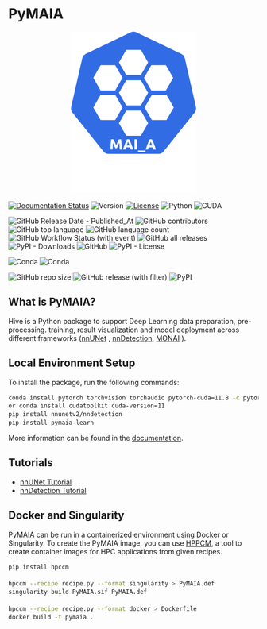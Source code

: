 # PyMAIA

<p align="center">
<img src="https://raw.githubusercontent.com/SimoneBendazzoli93/PyMAIA/main/images/MAI_A_logo.png" width="50%" alt='PyMAIA'>
</p>

[![Documentation Status](https://readthedocs.org/projects/pymaia/badge/?version=latest)](https://pymaia.readthedocs.io/en/latest/?badge=latest)
![Version](https://img.shields.io/badge/PyMAIA-v1.1-blue)
[![License](https://img.shields.io/badge/license-GPL%203.0-green.svg)](https://opensource.org/licenses/GPL-3.0)
![Python](https://img.shields.io/badge/python-3.8+-orange)
![CUDA](https://img.shields.io/badge/CUDA-10.1%2F10.2%2F11.0-green)

![GitHub Release Date - Published_At](https://img.shields.io/github/release-date/simonebendazzoli93/PyMAIA?logo=github)
![GitHub contributors](https://img.shields.io/github/contributors/simonebendazzoli93/PyMAIA?logo=github)
![GitHub top language](https://img.shields.io/github/languages/top/simonebendazzoli93/PyMAIA?logo=github)
![GitHub language count](https://img.shields.io/github/languages/count/simonebendazzoli93/PyMAIA?logo=github)
![GitHub Workflow Status (with event)](https://img.shields.io/github/actions/workflow/status/simonebendazzoli93/PyMAIA/publish_release.yaml?logo=github)
![GitHub all releases](https://img.shields.io/github/downloads/simonebendazzoli93/PyMAIA/total?logo=github)
![PyPI - Downloads](https://img.shields.io/pypi/dm/pymaia-learn?logo=pypi)
![GitHub](https://img.shields.io/github/license/simonebendazzoli93/PyMAIA?logo=github)
![PyPI - License](https://img.shields.io/pypi/l/pymaia-learn?logo=pypi)

![Conda](https://img.shields.io/conda/pn/MAIA-KTH/pymaia-learn?logo=anaconda)
![Conda](https://img.shields.io/conda/v/MAIA-KTH/pymaia-learn?logo=anaconda)

![GitHub repo size](https://img.shields.io/github/repo-size/simonebendazzoli93/PyMAIA?logo=github)
![GitHub release (with filter)](https://img.shields.io/github/v/release/simonebendazzoli93/PyMAIA?logo=github)
![PyPI](https://img.shields.io/pypi/v/pymaia-learn?logo=pypi)

## What is PyMAIA?

Hive is a Python package to support Deep Learning data preparation, pre-processing. training, result visualization and
model deployment across different frameworks ([nnUNet](https://github.com/MIC-DKFZ/nnUNet)
, [nnDetection](https://github.com/MIC-DKFZ/nnDetection), [MONAI](https://monai.io/) ).

## Local Environment Setup

To install the package, run the following commands:

```bash
conda install pytorch torchvision torchaudio pytorch-cuda=11.8 -c pytorch -c nvidia
or conda install cudatoolkit cuda-version=11
pip install nnunetv2/nndetection
pip install pymaia-learn
```

More information can be found in the [documentation](https://pymaia.readthedocs.io/en/latest/).

## Tutorials

- [nnUNet Tutorial](https://pymaia.readthedocs.io/en/latest/tutorials/nnUNet_tutorial.html)
- [nnDetection Tutorial](https://pymaia.readthedocs.io/en/latest/tutorials/nnDetection_tutorial.html)

## Docker and Singularity
PyMAIA can be run in a containerized environment using Docker or Singularity. To
create the PyMAIA image, you can use [HPPCM](https://github.com/NVIDIA/hpc-container-maker), a tool to create container
images for HPC applications from given recipes.

```bash
pip install hpccm

hpccm --recipe recipe.py --format singularity > PyMAIA.def
singularity build PyMAIA.sif PyMAIA.def

hpccm --recipe recipe.py --format docker > Dockerfile
docker build -t pymaia .
```
